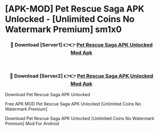 # [APK-MOD] Pet Rescue Saga APK Unlocked - [Unlimited Coins No Watermark Premium] sm1x0



<div align="center">
<h3>🔴 Download [Server1] 👉👉 <a href="https://momento.my/?title=Pet_Rescue_Saga_APK_Unlocked">Pet Rescue Saga APK Unlocked Mod Apk</a></h3><br>

<h3>🔴 Download [Server2] 👉👉 <a href="https://momento.my/?title=Pet_Rescue_Saga_APK_Unlocked">Pet Rescue Saga APK Unlocked Mod Apk</a></h3>
</div>



Download Pet Rescue Saga APK Unlocked 

Free APK MOD Pet Rescue Saga APK Unlocked [Unlimited Coins No Watermark Premium]

Download Pet Rescue Saga APK Unlocked [Unlimited Coins No Watermark Premium] Mod For Android
